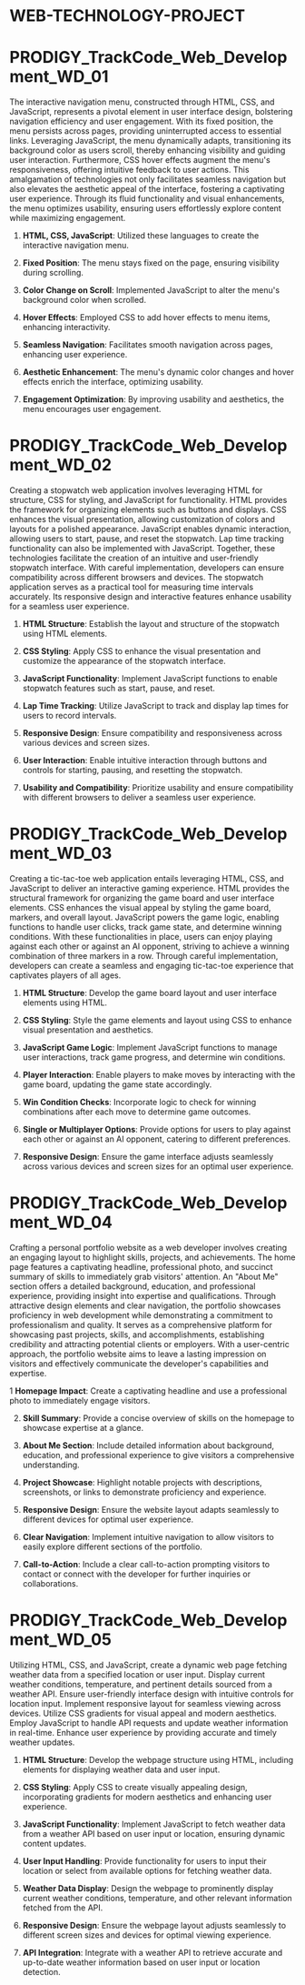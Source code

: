 # WEB-TECHNOLOGY-PROJECT

# PRODIGY_TrackCode_Web_Development_WD_01

The interactive navigation menu, constructed through HTML, CSS, and JavaScript, represents a pivotal element in user interface design, bolstering navigation efficiency and user engagement. With its fixed position, the menu persists across pages, providing uninterrupted access to essential links. Leveraging JavaScript, the menu dynamically adapts, transitioning its background color as users scroll, thereby enhancing visibility and guiding user interaction. Furthermore, CSS hover effects augment the menu's responsiveness, offering intuitive feedback to user actions. This amalgamation of technologies not only facilitates seamless navigation but also elevates the aesthetic appeal of the interface, fostering a captivating user experience. Through its fluid functionality and visual enhancements, the menu optimizes usability, ensuring users effortlessly explore content while maximizing engagement.


1. **HTML, CSS, JavaScript**: Utilized these languages to create the interactive navigation menu.
  
2. **Fixed Position**: The menu stays fixed on the page, ensuring visibility during scrolling.

3. **Color Change on Scroll**: Implemented JavaScript to alter the menu's background color when scrolled.

4. **Hover Effects**: Employed CSS to add hover effects to menu items, enhancing interactivity.

5. **Seamless Navigation**: Facilitates smooth navigation across pages, enhancing user experience.

6. **Aesthetic Enhancement**: The menu's dynamic color changes and hover effects enrich the interface, optimizing usability.

7. **Engagement Optimization**: By improving usability and aesthetics, the menu encourages user engagement.
 
 # PRODIGY_TrackCode_Web_Development_WD_02

 Creating a stopwatch web application involves leveraging HTML for structure, CSS for styling, and JavaScript for functionality. HTML provides the framework for organizing elements such as buttons and displays. CSS enhances the visual presentation, allowing customization of colors and layouts for a polished appearance. JavaScript enables dynamic interaction, allowing users to start, pause, and reset the stopwatch. Lap time tracking functionality can also be implemented with JavaScript. Together, these technologies facilitate the creation of an intuitive and user-friendly stopwatch interface. With careful implementation, developers can ensure compatibility across different browsers and devices. The stopwatch application serves as a practical tool for measuring time intervals accurately. Its responsive design and interactive features enhance usability for a seamless user experience.

 1. **HTML Structure**: Establish the layout and structure of the stopwatch using HTML elements.
  
2. **CSS Styling**: Apply CSS to enhance the visual presentation and customize the appearance of the stopwatch interface.
  
3. **JavaScript Functionality**: Implement JavaScript functions to enable stopwatch features such as start, pause, and reset.
  
4. **Lap Time Tracking**: Utilize JavaScript to track and display lap times for users to record intervals.
  
5. **Responsive Design**: Ensure compatibility and responsiveness across various devices and screen sizes.
  
6. **User Interaction**: Enable intuitive interaction through buttons and controls for starting, pausing, and resetting the stopwatch.
  
7. **Usability and Compatibility**: Prioritize usability and ensure compatibility with different browsers to deliver a seamless user experience.

 # PRODIGY_TrackCode_Web_Development_WD_03

Creating a tic-tac-toe web application entails leveraging HTML, CSS, and JavaScript to deliver an interactive gaming experience. HTML provides the structural framework for organizing the game board and user interface elements. CSS enhances the visual appeal by styling the game board, markers, and overall layout. JavaScript powers the game logic, enabling functions to handle user clicks, track game state, and determine winning conditions. With these functionalities in place, users can enjoy playing against each other or against an AI opponent, striving to achieve a winning combination of three markers in a row. Through careful implementation, developers can create a seamless and engaging tic-tac-toe experience that captivates players of all ages.


1. **HTML Structure**: Develop the game board layout and user interface elements using HTML.
   
2. **CSS Styling**: Style the game elements and layout using CSS to enhance visual presentation and aesthetics.

3. **JavaScript Game Logic**: Implement JavaScript functions to manage user interactions, track game progress, and determine win conditions.

4. **Player Interaction**: Enable players to make moves by interacting with the game board, updating the game state accordingly.

5. **Win Condition Checks**: Incorporate logic to check for winning combinations after each move to determine game outcomes.

6. **Single or Multiplayer Options**: Provide options for users to play against each other or against an AI opponent, catering to different preferences.

7. **Responsive Design**: Ensure the game interface adjusts seamlessly across various devices and screen sizes for an optimal user experience.

# PRODIGY_TrackCode_Web_Development_WD_04

Crafting a personal portfolio website as a web developer involves creating an engaging layout to highlight skills, projects, and achievements. The home page features a captivating headline, professional photo, and succinct summary of skills to immediately grab visitors' attention. An "About Me" section offers a detailed background, education, and professional experience, providing insight into expertise and qualifications. Through attractive design elements and clear navigation, the portfolio showcases proficiency in web development while demonstrating a commitment to professionalism and quality. It serves as a comprehensive platform for showcasing past projects, skills, and accomplishments, establishing credibility and attracting potential clients or employers. With a user-centric approach, the portfolio website aims to leave a lasting impression on visitors and effectively communicate the developer's capabilities and expertise.

1 **Homepage Impact**: Create a captivating headline and use a professional photo to immediately engage visitors.

2. **Skill Summary**: Provide a concise overview of skills on the homepage to showcase expertise at a glance.

4. **About Me Section**: Include detailed information about background, education, and professional experience to give visitors a comprehensive
 understanding.

6. **Project Showcase**: Highlight notable projects with descriptions, screenshots, or links to demonstrate proficiency and experience.

8. **Responsive Design**: Ensure the website layout adapts seamlessly to different devices for optimal user experience.
 
10. **Clear Navigation**: Implement intuitive navigation to allow visitors to easily explore different sections of the portfolio.

12. **Call-to-Action**: Include a clear call-to-action prompting visitors to contact or connect with the developer for further inquiries or collaborations.

 # PRODIGY_TrackCode_Web_Development_WD_05

Utilizing HTML, CSS, and JavaScript, create a dynamic web page fetching weather data from a specified location or user input. Display current weather conditions, temperature, and pertinent details sourced from a weather API. Ensure user-friendly interface design with intuitive controls for location input. Implement responsive layout for seamless viewing across devices. Utilize CSS gradients for visual appeal and modern aesthetics. Employ JavaScript to handle API requests and update weather information in real-time. Enhance user experience by providing accurate and timely weather updates.

1. **HTML Structure**: Develop the webpage structure using HTML, including elements for displaying weather data and user input.

2. **CSS Styling**: Apply CSS to create visually appealing design, incorporating gradients for modern aesthetics and enhancing user experience.

3. **JavaScript Functionality**: Implement JavaScript to fetch weather data from a weather API based on user input or location, ensuring dynamic content updates.

4. **User Input Handling**: Provide functionality for users to input their location or select from available options for fetching weather data.

5. **Weather Data Display**: Design the webpage to prominently display current weather conditions, temperature, and other relevant information fetched from the API.

6. **Responsive Design**: Ensure the webpage layout adjusts seamlessly to different screen sizes and devices for optimal viewing experience.

7. **API Integration**: Integrate with a weather API to retrieve accurate and up-to-date weather information based on user input or location detection.
